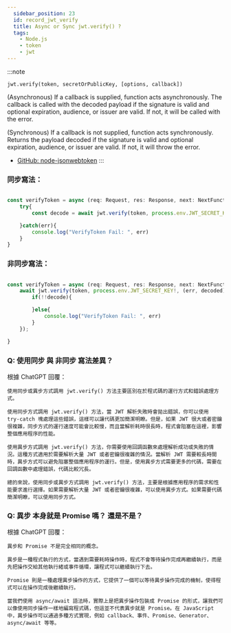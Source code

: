 ```yaml
---
  sidebar_position: 23
  id: record_jwt_verify
  title: Async or Sync jwt.verify() ?
  tags:
    - Node.js
    - token
    - jwt
---
```


:::note

`jwt.verify(token, secretOrPublicKey, [options, callback])`

(Asynchronous) If a callback is supplied, function acts asynchronously. The callback is called with the decoded payload if the signature is valid and optional expiration, audience, or issuer are valid. If not, it will be called with the error.

(Synchronous) If a callback is not supplied, function acts synchronously. Returns the payload decoded if the signature is valid and optional expiration, audience, or issuer are valid. If not, it will throw the error.

- [GitHub: node-jsonwebtoken](https://github.com/auth0/node-jsonwebtoken)
:::

### 同步寫法：

```js

const verifyToken = async (req: Request, res: Response, next: NextFunction) => {
    try{
        const decode = await jwt.verify(token, process.env.JWT_SECRET_KEY!);

    }catch(err){
        console.log("VerifyToken Fail: ", err)
    }
}

```


### 非同步寫法：

```js

const verifyToken = async (req: Request, res: Response, next: NextFunction) => {
    await jwt.verify(token, process.env.JWT_SECRET_KEY!, (err, decoded) => {
        if(!!decode){

        }else{
            console.log("VerifyToken Fail: ", err)
        }
    });

}

```


### Q: 使用同步 與 非同步 寫法差異？

根據 ChatGPT 回覆：

```
使用同步或異步方式調用 jwt.verify() 方法主要區別在於程式碼的運行方式和錯誤處理方式。

使用同步方式調用 jwt.verify() 方法，當 JWT 解析失敗時會拋出錯誤，你可以使用 try-catch 塊處理這些錯誤，這樣可以讓代碼更加簡潔明瞭。但是，如果 JWT 很大或者密鑰很複雜，同步方式的運行速度可能會比較慢，而且當解析耗時很長時，程式會阻塞在這裡，影響整個應用程序的性能。

使用異步方式調用 jwt.verify() 方法，你需要使用回調函數來處理解析成功或失敗的情況。這種方式適用於需要解析大量 JWT 或者密鑰很複雜的情況。當解析 JWT 需要較長時間時，異步方式可以避免阻塞整個應用程序的運行。但是，使用異步方式需要更多的代碼，需要在回調函數中處理錯誤，代碼比較冗長。

總的來說，使用同步或異步方式調用 jwt.verify() 方法，主要是根據應用程序的需求和性能要求進行選擇。如果需要解析大量 JWT 或者密鑰很複雜，可以使用異步方式。如果需要代碼簡潔明瞭，可以使用同步方式。

```


### Q: 異步 本身就是 Promise 嗎？ 還是不是？

根據 ChatGPT 回覆：

```
異步和 Promise 不是完全相同的概念。

異步是一種程式執行的方式，當遇到需要耗時操作時，程式不會等待操作完成再繼續執行，而是先把操作交給其他執行緒或事件循環，讓程式可以繼續執行下去。

Promise 則是一種處理異步操作的方式，它提供了一個可以等待異步操作完成的機制，使得程式可以在操作完成後繼續執行。

當我們使用 async/await 語法時，實際上是把異步操作包裝成 Promise 的形式，讓我們可以像使用同步操作一樣地編寫程式碼，但這並不代表異步就是 Promise。在 JavaScript 中，異步操作可以通過多種方式實現，例如 callback、事件、Promise、Generator、async/await 等等。

```
